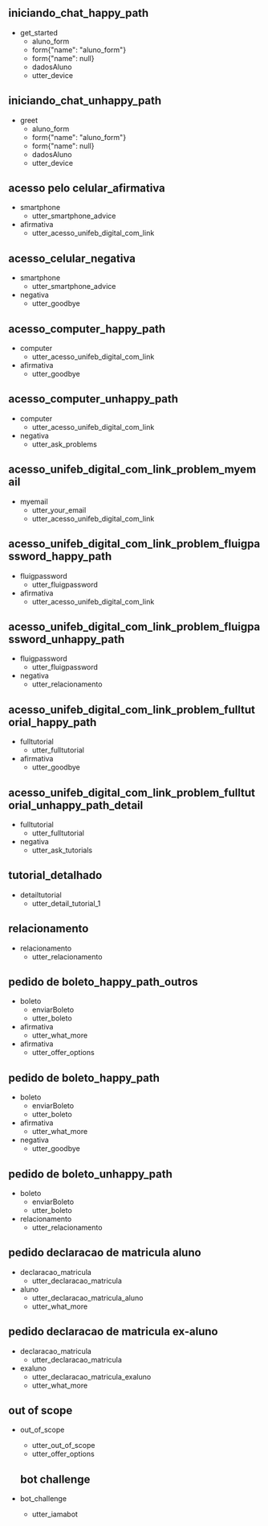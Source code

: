 ## iniciando_chat_happy_path
* get_started
  - aluno_form
  - form{"name": "aluno_form"}
  - form{"name": null}
  - dadosAluno
  - utter_device


## iniciando_chat_unhappy_path
* greet
  - aluno_form
  - form{"name": "aluno_form"}
  - form{"name": null}
  - dadosAluno
  - utter_device

## acesso pelo celular_afirmativa
* smartphone
  - utter_smartphone_advice
* afirmativa
  - utter_acesso_unifeb_digital_com_link

## acesso_celular_negativa
* smartphone
  - utter_smartphone_advice
* negativa
  - utter_goodbye

## acesso_computer_happy_path
* computer
  - utter_acesso_unifeb_digital_com_link
* afirmativa
  - utter_goodbye

## acesso_computer_unhappy_path
* computer
  - utter_acesso_unifeb_digital_com_link
* negativa
  - utter_ask_problems

## acesso_unifeb_digital_com_link_problem_myemail
* myemail
  - utter_your_email
  - utter_acesso_unifeb_digital_com_link

## acesso_unifeb_digital_com_link_problem_fluigpassword_happy_path
* fluigpassword
  - utter_fluigpassword
* afirmativa
  - utter_acesso_unifeb_digital_com_link

## acesso_unifeb_digital_com_link_problem_fluigpassword_unhappy_path
* fluigpassword
  - utter_fluigpassword
* negativa
  - utter_relacionamento

## acesso_unifeb_digital_com_link_problem_fulltutorial_happy_path
* fulltutorial
  - utter_fulltutorial
* afirmativa
  - utter_goodbye

## acesso_unifeb_digital_com_link_problem_fulltutorial_unhappy_path_detail
* fulltutorial
  - utter_fulltutorial
* negativa
  - utter_ask_tutorials

## tutorial_detalhado
* detailtutorial
  - utter_detail_tutorial_1

## relacionamento
* relacionamento
  - utter_relacionamento

## pedido de boleto_happy_path_outros
* boleto
  - enviarBoleto
  - utter_boleto
* afirmativa
  - utter_what_more
* afirmativa
  - utter_offer_options

## pedido de boleto_happy_path
* boleto
  - enviarBoleto
  - utter_boleto
* afirmativa
  - utter_what_more
* negativa
  - utter_goodbye

## pedido de boleto_unhappy_path
* boleto
  - enviarBoleto
  - utter_boleto
* relacionamento
  - utter_relacionamento

## pedido declaracao de matricula aluno
* declaracao_matricula
  - utter_declaracao_matricula
* aluno
  - utter_declaracao_matricula_aluno
  - utter_what_more

## pedido declaracao de matricula ex-aluno
* declaracao_matricula
  - utter_declaracao_matricula
* exaluno
  - utter_declaracao_matricula_exaluno
  - utter_what_more

## out of scope
* out_of_scope
  - utter_out_of_scope
  - utter_offer_options

  ## bot challenge
* bot_challenge
  - utter_iamabot
